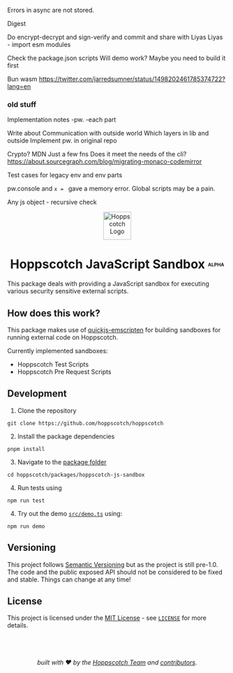 Errors in async are not stored.


Digest

Do encrypt-decrypt and sign-verify and commit and share with Liyas
Liyas - import esm modules

Check the package.json scripts
Will demo work? Maybe you need to build it first

Bun wasm https://twitter.com/jarredsumner/status/1498202461785374722?lang=en

### old stuff
Implementation notes
-pw.
-each part

Write about Communication with outside world
Which layers in lib and outside
Implement pw. in original repo

Crypto? MDN Just a few fns
Does it meet the needs of the cli?
https://about.sourcegraph.com/blog/migrating-monaco-codemirror

Test cases for legacy env and env parts

pw.console and `x = ` gave a memory error. Global scripts may be a pain.

Any js object - recursive check

<div align="center">
  <a href="https://hoppscotch.io">
    <img
      src="https://avatars.githubusercontent.com/u/56705483"
      alt="Hoppscotch Logo"
      height="64"
    />
  </a>
</div>
<div align="center">

# Hoppscotch JavaScript Sandbox <font size=2><sup>ALPHA</sup></font>

</div>

This package deals with providing a JavaScript sandbox for executing various security sensitive external scripts.

## How does this work?

This package makes use of [quickjs-emscripten](https://www.npmjs.com/package/quickjs-emscripten) for building sandboxes for running external code on Hoppscotch.

Currently implemented sandboxes:
- Hoppscotch Test Scripts
- Hoppscotch Pre Request Scripts

## Development

1. Clone the repository

```
git clone https://github.com/hoppscotch/hoppscotch
```

2. Install the package dependencies

```
pnpm install
```

3. Navigate to the [package folder](https://github.com/hoppscotch/hoppscotch/tree/main/packages/hoppscotch-js-sandbox)
```
cd hoppscotch/packages/hoppscotch-js-sandbox
```

4. Run tests using

```
npm run test
```

4. Try out the demo [`src/demo.ts`](https://github.com/hoppscotch/hoppscotch/blob/main/packages/hoppscotch-js-sandbox/src/demo.ts) using:

```
npm run demo
```

## Versioning
This project follows [Semantic Versioning](https://semver.org/) but as the project is still pre-1.0. The code and the public exposed API should not be considered to be fixed and stable. Things can change at any time!

## License
This project is licensed under the [MIT License](https://opensource.org/licenses/MIT) - see [`LICENSE`](https://github.com/hoppscotch/hopp-js-sandbox/blob/main/LICENSE) for more details.

<div align="center">
  <br />
  <br />

  ###### built with ❤︎ by the [Hoppscotch Team](https://github.com/hoppscotch) and [contributors](https://github.com/AndrewBastin/hopp-js-sandbox/graphs/contributors).

</div>
